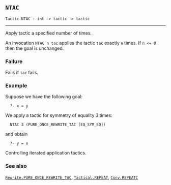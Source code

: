 ## `NTAC`

``` hol4
Tactic.NTAC : int -> tactic -> tactic
```

------------------------------------------------------------------------

Apply tactic a specified number of times.

An invocation `NTAC n tac` applies the tactic `tac` exactly `n` times.
If `n <= 0` then the goal is unchanged.

### Failure

Fails if `tac` fails.

### Example

Suppose we have the following goal:

``` hol4
  ?- x = y
```

We apply a tactic for symmetry of equality 3 times:

``` hol4
  NTAC 3 (PURE_ONCE_REWRITE_TAC [EQ_SYM_EQ])
```

and obtain

``` hol4
  ?- y = x
```

Controlling iterated application tactics.

### See also

[`Rewrite.PURE_ONCE_REWRITE_TAC`](#Rewrite.PURE_ONCE_REWRITE_TAC),
[`Tactical.REPEAT`](#Tactical.REPEAT), [`Conv.REPEATC`](#Conv.REPEATC)
